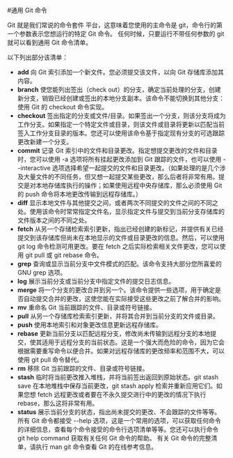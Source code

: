 #通用 Git 命令 

Git 就是我们常说的命令套件 平台，这意味着您使用的主命令是 git，命令行的第一个参数表示您想运行的特定 Git 命令。 任何时候，只要运行不带任何参数的 git 就可以看到通用 Git 命令清单。

以下列出部分该清单： 

* **add** 向 Git 索引添加一个新文件。您必须提交该文件，以向 Git 存储库添加其内容。
* **branch** 使您能列出签出（check out）的分支，确定当前处理的分支，创建新分支，销毁已经创建或签出的本地分支副本。该命令不能切换到其他分支：使用 Git 的 checkout 命令实现。
* **checkout** 签出指定的分支或文件/目录。如果签出一个分支，则该分支将成为工作分支。如果指定一个特定文件或目录，则该文件或目录将更新以匹配当前签入工作分支目录的版本。您还可以使用该命令基于指定现有分支的可选跟踪更改新建一个分支。
* **commit** 记录 Git 索引中的文件和目录更改。指定想提交更改的文件和目录时，您可以使用 -a 选项将所有挂起更改添加到 Git 跟踪的文件，也可以使用 --interactive 选项选择希望一起提交的文件和目录更改。（如果处理的是几个涉及大量文件的不同任务，但又想一起提交某些更改，那么后者将非常有用。提交是对本地存储库执行的操作；如果使用远程中央存储库，那么必须使用 Git 的 push 命令将本地更改传输到远程存储库。）
* **diff** 显示本地文件与其他提交之间，或者两次不同提交的文件之间的不同之处。使用该命令时常常指定文件名，显示指定文件与提交到当前分支存储库的文件版本之间的不同之处。
* **fetch** 从另一个存储检索索引更新，指出已经创建的新标记，并提供有关已经提交到该存储库但尚未在本地显示的文件或目录更改的信息。然后，可以使用 git log 命令检测可用更改。要在 fetch 之后实际检索相关文件更改，您可以使用 git pull 或 git rebase 命令。
* **grep** 查询或显示当前分支中文件模式的匹配。该命令支持大部分您所喜爱的 GNU grep 选项。
* **log** 展示当前分支或当前分支中指定文件的提交日志信息。
* **merge** 将一个分支的更改合并到另一个。该命令提供一些选项，用于确定是否自动提交合并的更改，这使您能在实际接受这些更改之前了解合并的影响。
* **mv** 重命名 Git 当前跟踪的文件、目录或符号链接。
* **pull** 从另一个存储库检索索引更新，并将其合并到当前分支的文件或目录。
* **push** 使用本地索引和对象更改信息更新远程存储库。
* **rebase** 更新当前分支以匹配远程分支，修改尚未传输到远程分支的本地提交，使其适用于远程分支的当前状态。这是一个强大而危险的命令，因为它会根据需要重写命令以便合并。如果对远程存储库的更改频率和范围不大，可以使用 git pull 命令替代。
* **rm** 移除 Git 当前跟踪的文件、目录或符号链接。
* **stash** 临时将当前更改推入堆栈，并将当前签出返回到原始状态。git stash save 在本地堆栈中保存当前更改，git stash apply 检索并重新应用它们。如果您想 fetch 远程更改或者要在不永久提交进行中的更改的情况下执行 rebase，那么这将非常有用。
* **status** 展示当前分支的状态，指出尚未提交的更改、不会跟踪的文件等等。 所有 Git 命令都接受 --help 选项，这是一个常用的选项，可以获取任何命令的详细信息，查看每个命令接受的命令行选项清单等等。您还可以执行命令 git help command 获取有关任何 Git 命令的帮助。 有关 Git 命令的完整清单，请执行 man git 命令查看 Git 的在线参考信息。 
